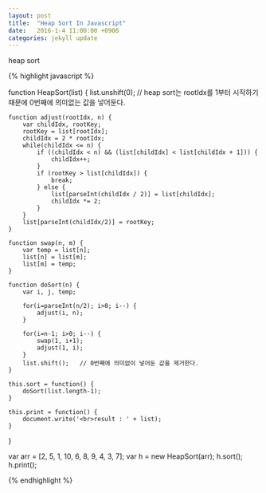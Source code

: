 ```yaml
---
layout: post
title:  "Heap Sort In Javascript"
date:   2016-1-4 11:00:00 +0900
categories: jekyll update
---
```


heap sort

{% highlight javascript %}

function HeapSort(list) {
    list.unshift(0);    // heap sort는 rootIdx를 1부터 시작하기 때문에 0번째에 의미없는 값을 넣어둔다.

    function adjust(rootIdx, n) {
        var childIdx, rootKey;
        rootKey = list[rootIdx];
        childIdx = 2 * rootIdx;
        while(childIdx <= n) {
            if ((childIdx < n) && (list[childIdx] < list[childIdx + 1])) {
                childIdx++;
            }
            if (rootKey > list[childIdx]) {
                break;
            } else {
                list[parseInt(childIdx / 2)] = list[childIdx];
                childIdx *= 2;
            }
        }
        list[parseInt(childIdx/2)] = rootKey;
    }

    function swap(n, m) {
        var temp = list[n];
        list[n] = list[m];
        list[m] = temp;
    }

    function doSort(n) {
        var i, j, temp;

        for(i=parseInt(n/2); i>0; i--) {
            adjust(i, n);
        }

        for(i=n-1; i>0; i--) {
            swap(1, i+1);
            adjust(1, i);
        }
        list.shift();   // 0번째에 의미없이 넣어둔 값을 제거한다.
    }

    this.sort = function() {
        doSort(list.length-1);
    }

    this.print = function() {
        document.write('<br>result : ' + list);
    }
}

var arr = [2, 5, 1, 10, 6, 8, 9, 4, 3, 7];
var h = new HeapSort(arr);
h.sort();
h.print();

{% endhighlight %}
